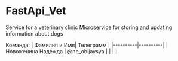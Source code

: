# FastApi_Vet
Service for a veterinary clinic
Microservice for storing and updating information about dogs

Команда:
| Фамилия и Имя| Телеграмм |
|----------|----------|
| Новоженина Надежда   | @ne_obijaysya |
| | |

